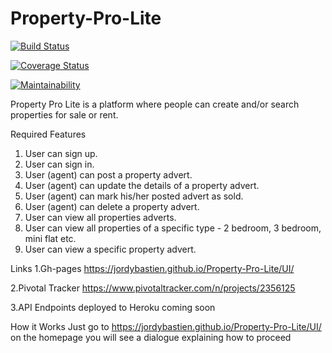 # Property-Pro-Lite
[![Build Status](https://travis-ci.com/Jordybastien/Property-Pro-Lite.svg?branch=develop)](https://travis-ci.com/Jordybastien/Property-Pro-Lite)

[![Coverage Status](https://coveralls.io/repos/github/Jordybastien/Property-Pro-Lite/badge.svg?branch=develop)](https://coveralls.io/github/Jordybastien/Property-Pro-Lite?branch=develop)

[![Maintainability](https://api.codeclimate.com/v1/badges/5a331f0fe6f364594f9d/maintainability)](https://codeclimate.com/github/Jordybastien/Property-Pro-Lite/maintainability)

Property Pro Lite is a platform where people can create and/or search properties for sale or rent.

Required Features

1. User can sign up.
2. User can sign in.
3. User (agent) can post a property advert.
4. User (agent) can update the details of a property advert.
5. User (agent) can mark his/her posted advert as sold.
6. User (agent) can delete a property advert.
7. User can view all properties adverts.
8. User can view all properties of a specific type - 2 bedroom, 3 bedroom, mini flat etc.
9. User can view a specific property advert.


Links
1.Gh-pages
https://jordybastien.github.io/Property-Pro-Lite/UI/


2.Pivotal Tracker
https://www.pivotaltracker.com/n/projects/2356125

3.API Endpoints deployed to Heroku
coming soon

How it Works
Just go to https://jordybastien.github.io/Property-Pro-Lite/UI/ on the homepage you will see a dialogue explaining how to proceed
